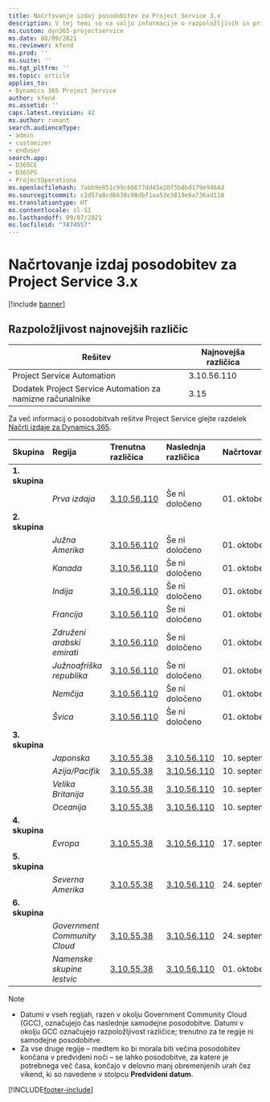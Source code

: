 ```yaml
---
title: Načrtovanje izdaj posodobitev za Project Service 3.x
description: V tej temi so na voljo informacije o razpoložljivih in prihodnjih izdajah rešitve Dynamics 365 Project Service Automation.
ms.custom: dyn365-projectservice
ms.date: 08/09/2021
ms.reviewer: kfend
ms.prod: ''
ms.suite: ''
ms.tgt_pltfrm: ''
ms.topic: article
applies_to:
- Dynamics 365 Project Service
author: kfend
ms.assetid: ''
caps.latest.revision: 42
ms.author: rumant
search.audienceType:
- admin
- customizer
- enduser
search.app:
- D365CE
- D365PS
- ProjectOperations
ms.openlocfilehash: 7abb9e851c99c66677dd45e20f5b8bd179e9464d
ms.sourcegitcommit: c2d57a8cd6638c08dbf1aa53e3819e6a736ad118
ms.translationtype: HT
ms.contentlocale: sl-SI
ms.lasthandoff: 09/07/2021
ms.locfileid: "7474557"
---
```

# <a name="update-release-schedule-for-project-service-3x"></a>Načrtovanje izdaj posodobitev za Project Service 3.x

[!include [banner](../includes/psa-now-project-operations.md)]

## <a name="latest-version-availability"></a>Razpoložljivost najnovejših različic

| Rešitev  | Najnovejša različica |
|-------|----|
| Project Service Automation    | 3.10.56.110 |
| Dodatek Project Service Automation za namizne računalnike                | 3.15          |

Za več informacij o posodobitvah rešitve Project Service glejte razdelek [Načrti izdaje za Dynamics 365](/dynamics365/release-plans/). 

| Skupina  | Regija | Trenutna različica | Naslednja različica |  Načrtovan datum
| :---   | :---   | :---   | :---   |:---   |         
|<strong>1. skupina</strong> | |  |  | |
| | <i>Prva izdaja</i> | [3.10.56.110](whats-new-ur-35.md) | Še ni določeno | 01. oktober 2021
|<strong>2. skupina</strong> | |  |  | |
| | <i>Južna Amerika</i> | [3.10.56.110](whats-new-ur-35.md) | Še ni določeno | 01. oktober 2021
| | <i>Kanada</i> | [3.10.56.110](whats-new-ur-35.md) | Še ni določeno | 01. oktober 2021
| | <i>Indija</i> | [3.10.56.110](whats-new-ur-35.md) | Še ni določeno | 01. oktober 2021
| | <i>Francija</i> | [3.10.56.110](whats-new-ur-35.md) | Še ni določeno | 01. oktober 2021
| | <i>Združeni arabski emirati</i> | [3.10.56.110](whats-new-ur-35.md) | Še ni določeno | 01. oktober 2021
| | <i>Južnoafriška republika</i> | [3.10.56.110](whats-new-ur-35.md) | Še ni določeno | 01. oktober 2021
| | <i>Nemčija</i> | [3.10.56.110](whats-new-ur-35.md) | Še ni določeno | 01. oktober 2021
| | <i>Švica</i> | [3.10.56.110](whats-new-ur-35.md) | Še ni določeno | 01. oktober 2021
|<strong>3. skupina</strong> | |  |  | |
| | <i>Japonska</i> | [3.10.55.38](whats-new-ur-34.md) | [3.10.56.110](whats-new-ur-35.md) | 10. september 2021
| | <i>Azija/Pacifik</i> | [3.10.55.38](whats-new-ur-34.md) | [3.10.56.110](whats-new-ur-35.md) | 10. september 2021
| | <i>Velika Britanija</i> | [3.10.55.38](whats-new-ur-34.md) | [3.10.56.110](whats-new-ur-35.md) | 10. september 2021
| | <i>Oceanija</i> | [3.10.55.38](whats-new-ur-34.md) | [3.10.56.110](whats-new-ur-35.md) | 10. september 2021
|<strong>4. skupina</strong> | |  |  | |
| | <i>Evropa</i> | [3.10.55.38](whats-new-ur-34.md) | [3.10.56.110](whats-new-ur-35.md) | 17. september 2021
|<strong>5. skupina</strong> | |  |  | |
| | <i>Severna Amerika</i> | [3.10.55.38](whats-new-ur-34.md) | [3.10.56.110](whats-new-ur-35.md) | 24. september 2021
|<strong>6. skupina</strong> | |  |  | |
| | <i>Government Community Cloud</i> | [3.10.55.38](whats-new-ur-34.md) | [3.10.56.110](whats-new-ur-35.md) | 24. september 2021
| | <i>Namenske skupine lestvic</i> | [3.10.55.38](whats-new-ur-34.md) | [3.10.56.110](whats-new-ur-35.md) | 01. oktober 2021

>[!Note]
> - Datumi v vseh regijah, razen v okolju Government Community Cloud (GCC), označujejo čas naslednje samodejne posodobitve. Datumi v okolju GCC označujejo razpoložljivost različice; trenutno za te regije ni samodejne posodobitve.
> - Za vse druge regije – medtem ko bi morala biti večina posodobitev končana v predvideni noči – se lahko posodobitve, za katere je potrebnega več časa, končajo v delovno manj obremenjenih urah čez vikend, ki so navedene v stolpcu **Predvideni datum**.


[!INCLUDE[footer-include](../includes/footer-banner.md)]
